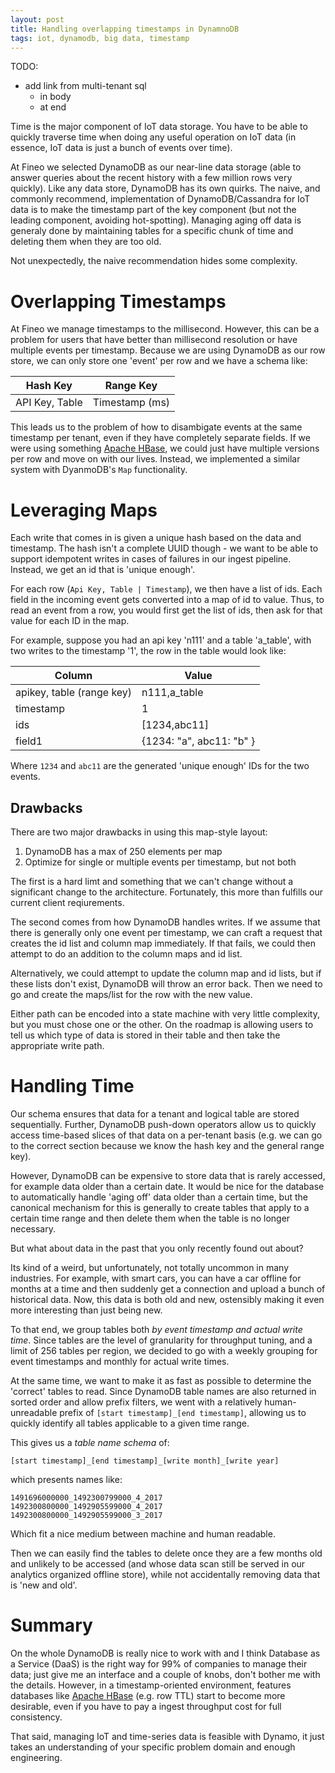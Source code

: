 ```yaml
---
layout: post
title: Handling overlapping timestamps in DynamnoDB
tags: iot, dynamodb, big data, timestamp
---
```


TODO:
* add link from multi-tenant sql
  * in body
  * at end

Time is the major component of IoT data storage. You have to be able to quickly traverse time when doing any useful operation on IoT data (in essence, IoT data is just a bunch of events over time).

At Fineo we selected DynamoDB as our near-line data storage (able to answer queries about the recent history with a few million rows very quickly). Like any data store, DynamoDB has its own quirks. The naive, and commonly recommend, implementation of DynamoDB/Cassandra for IoT data is to make the timestamp part of the key component (but not the leading component, avoiding hot-spotting). Managing aging off data is generaly done by maintaining tables for a specific chunk of time and deleting them when they are too old.

Not unexpectedly, the naive recommendation hides some complexity.

# Overlapping Timestamps

At Fineo we manage timestamps to the millisecond. However, this can be a problem for users that have better than millisecond resolution or have multiple events per timestamp. Because we are using DynamoDB as our row store, we can only store one 'event' per row and we have a schema like:

| Hash Key | Range Key|
|-----------|---------|
|API Key, Table| Timestamp (ms)|

This leads us to the problem of how to disambigate events at the same timestamp per tenant, even if they have completely separate fields. If we were using something [Apache HBase], we could just have multiple versions per row and move on with our lives. Instead, we implemented a similar system with DyanmoDB's `Map` functionality.

# Leveraging Maps

Each write that comes in is given a unique hash based on the data and timestamp. The hash isn't a complete UUID though - we want to be able to support idempotent writes in cases of failures in our ingest pipeline. Instead, we get an id that is 'unique enough'.

For each row (`Api Key, Table | Timestamp`), we then have a list of ids. Each field in the incoming event gets converted into a map of id to value. Thus, to read an event from a row, you would first get the list of ids, then ask for that value for each ID in the map.

For example, suppose you had an api key 'n111' and a table 'a_table', with two writes to the timestamp '1', the row in the table would look like:

| Column | Value |
|--------|-------|
|apikey, table (range key)| n111,a_table|
|timestamp| 1|
| ids    | [1234,abc11]|
| field1 | {1234: "a", abc11: "b" }|

Where `1234` and `abc11` are the generated 'unique enough' IDs for the two events.

## Drawbacks

There are two major drawbacks in using this map-style layout:

1. DynamoDB has a max of 250 elements per map
2. Optimize for single or multiple events per timestamp, but not both

The first is a hard limt and something that we can't change without a significant change to the architecture. Fortunately, this more than fulfills our current client reqiurements.

The second comes from how DynamoDB handles writes. If we assume that there is generally only one event per timestamp, we can craft a request that creates the id list and column map immediately. If that fails, we could then attempt to do an addition to the column maps and id list.

Alternatively, we could attempt to update the column map and id lists, but if these lists don't exist, DynamoDB will throw an error back. Then we need to go and create the maps/list for the row with the new value.

Either path can be encoded into a state machine with very little complexity, but you must chose one or the other. On the roadmap is allowing users to tell us which type of data is stored in their table and then take the appropriate write path.

# Handling Time

Our schema ensures that data for a tenant and logical table are stored sequentially. Further, DynamoDB push-down operators allow us to quickly access time-based slices of that data on a per-tenant basis (e.g. we can go to the correct section because we know the hash key and the general range key).

However, DynamoDB can be expensive to store data that is rarely accessed, for example data older than a certain date. It would be nice for the database to automatically handle 'aging off' data older than a certain time, but the canonical mechanism for this is generally to create tables that apply to a certain time range and then delete them when the table is no longer necessary.

But what about data in the past that you only recently found out about?

Its kind of a weird, but unfortunately, not totally uncommon in many industries. For example, with smart cars, you can have a car offline for months at a time and then suddenly get a connection and upload a bunch of historical data. Now, this data is both old and new, ostensibly making it even more interesting than just being new.

To that end, we group tables both _by event timestamp and actual write time_. Since tables are the level of granularity for throughput tuning, and a limit of 256 tables per region, we decided to go with a weekly grouping for event timestamps and monthly for actual write times.

At the same time, we want to make it as fast as possible to determine the 'correct' tables to read. Since DynamoDB table names are also returned in sorted order and allow prefix filters, we went with a relatively human-unreadable prefix of ```[start timestamp]_[end timestamp]```, allowing us to quickly identify all tables applicable to a given time range.

This gives us a _table name schema_ of:

```[start timestamp]_[end timestamp]_[write month]_[write year]```

which presents names like:

```
1491696000000_1492300799000_4_2017
1492300800000_1492905599000_4_2017
1492300800000_1492905599000_3_2017
```

Which fit a nice medium between machine and human readable.

Then we can easily find the tables to delete once they are a few months old and unlikely to be accessed (and whose data scan still be served in our analytics organized offline store), while not accidentally removing data that is 'new and old'.

# Summary

On the whole DynamoDB is really nice to work with and I think Database as a Service (DaaS) is the right way for 99% of companies to manage their data; just give me an interface and a couple of knobs, don't bother me with the details. However, in a timestamp-oriented environment, features databases like [Apache HBase] (e.g. row TTL) start to become more desirable, even if you have to pay a ingest throughput cost for full consistency.

That said, managing IoT and time-series data is feasible with Dynamo, it just takes an understanding of your specific problem domain and enough engineering.

[Apache HBase]: https://hbase.apache.org
[Apache Drill]: https://drill.apache.org
